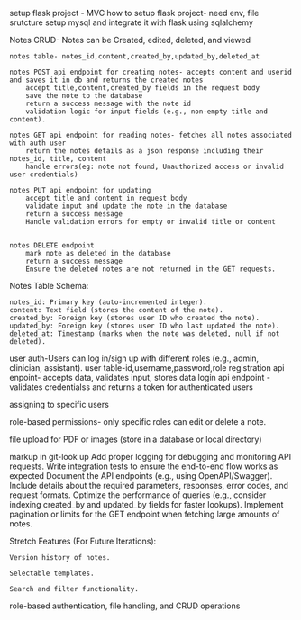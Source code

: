 setup flask project - MVC
    how to setup flask project- need env, file srutcture
    setup mysql and integrate it with flask using sqlalchemy

Notes CRUD- Notes can be Created, edited, deleted, and viewed
    
    notes table- notes_id,content,created_by,updated_by,deleted_at

    notes POST api endpoint for creating notes- accepts content and userid and saves it in db and returns the created notes
        accept title,content,created_by fields in the request body
        save the note to the database
        return a success message with the note id
        validation logic for input fields (e.g., non-empty title and content).

    notes GET api endpoint for reading notes- fetches all notes associated with auth user
        return the notes details as a json response including their notes_id, title, content
        handle errors(eg: note not found, Unauthorized access or invalid user credentials)

    notes PUT api endpoint for updating
        accept title and content in request body
        validate input and update the note in the database
        return a success message
        Handle validation errors for empty or invalid title or content
        

    notes DELETE endpoint
        mark note as deleted in the database
        return a success message
        Ensure the deleted notes are not returned in the GET requests.


Notes Table Schema:

    notes_id: Primary key (auto-incremented integer).
    content: Text field (stores the content of the note).
    created_by: Foreign key (stores user ID who created the note).
    updated_by: Foreign key (stores user ID who last updated the note).
    deleted_at: Timestamp (marks when the note was deleted, null if not deleted).


user auth-Users can log in/sign up with different roles (e.g., admin, clinician, assistant).
    user table-id,username,password,role
    registration api enpoint- accepts data, validates input, stores data
    login api endpoint - validates credentialss and returns a token for authenticated users

assigning to specific users

role-based permissions- only specific roles can edit or delete a note.

file upload for PDF or images (store in a database or local directory)



markup in git-look up
Add proper logging for debugging and monitoring API requests.
Write integration tests to ensure the end-to-end flow works as expected
Document the API endpoints (e.g., using OpenAPI/Swagger).
    Include details about the required parameters, responses, error codes, and request formats.
Optimize the performance of queries (e.g., consider indexing created_by and updated_by fields for faster lookups).
 Implement pagination or limits for the GET endpoint when fetching large amounts of notes.


Stretch Features (For Future Iterations):

    Version history of notes.

    Selectable templates.

    Search and filter functionality.


role-based authentication, file handling, and CRUD operations
